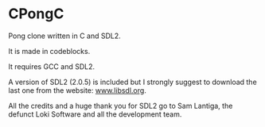 # CPongC
Pong clone written in C and SDL2.

It is made in codeblocks.

It requires GCC and SDL2.

A version of SDL2 (2.0.5) is included but I strongly suggest to download the last one from the website: www.libsdl.org.

All the credits and a huge thank you for SDL2 go to Sam Lantiga, the defunct Loki Software and all the development team.
